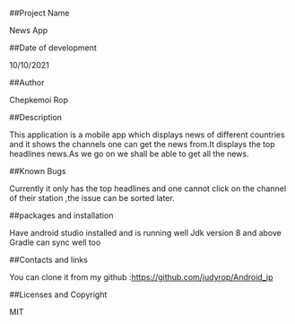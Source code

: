 ##Project Name

News App


##Date of development

10/10/2021


##Author 

Chepkemoi Rop


##Description

This application is a mobile app which displays news of different countries and it shows the channels one can get the news from.It displays the top headlines news.As we go on we shall be able to get all the news.


##Known Bugs

Currently it only has the top headlines and one cannot click on the channel of their station ,the issue can be sorted later.

##packages and installation

Have android studio installed and is running well 
Jdk version 8 and above
Gradle can sync well too


##Contacts and links

You can clone it from my github :https://github.com/judyrop/Android_ip


##Licenses and Copyright

MIT   
